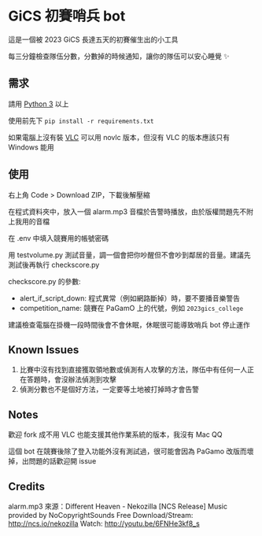 # GiCS 初賽哨兵 bot

這是一個被 2023 GiCS 長達五天的初賽催生出的小工具

每三分鐘檢查隊伍分數，分數掉的時候通知，讓你的隊伍可以安心睡覺 :sparkles:


## 需求
請用 [Python 3](https://www.python.org/downloads/) 以上

使用前先下 `pip install -r requirements.txt`

如果電腦上沒有裝 [VLC](https://www.videolan.org/vlc/index.zh_TW.html) 可以用 novlc 版本，但沒有 VLC 的版本應該只有 Windows 能用


## 使用
右上角 Code > Download ZIP，下載後解壓縮

在程式資料夾中，放入一個 alarm.mp3 音檔於告警時播放，由於版權問題先不附上我用的音檔


在 .env 中填入競賽用的帳號密碼


用 testvolume.py 測試音量，調一個會把你吵醒但不會吵到鄰居的音量。建議先測試後再執行 checkscore.py


checkscore.py 的參數:
- alert_if_script_down: 程式異常（例如網路斷掉）時，要不要播音樂警告
- competition_name: 競賽在 PaGamO 上的代號，例如 `2023gics_college`


建議檢查電腦在掛機一段時間後會不會休眠，休眠很可能導致哨兵 bot 停止運作


## Known Issues
1. 比賽中沒有找到直接獲取領地數或偵測有人攻擊的方法，隊伍中有任何一人正在答題時，會沒辦法偵測到攻擊
2. 偵測分數也不是個好方法，一定要等土地被打掉時才會告警


## Notes
歡迎 fork 成不用 VLC 也能支援其他作業系統的版本，我沒有 Mac QQ

這個 bot 在競賽後除了登入功能外沒有測試過，很可能會因為 PaGamo 改版而壞掉，出問題的話歡迎開 issue

## Credits
alarm.mp3 來源：Different Heaven - Nekozilla [NCS Release]
Music provided by NoCopyrightSounds
Free Download/Stream: http://ncs.io/nekozilla
Watch: http://youtu.be/6FNHe3kf8_s
